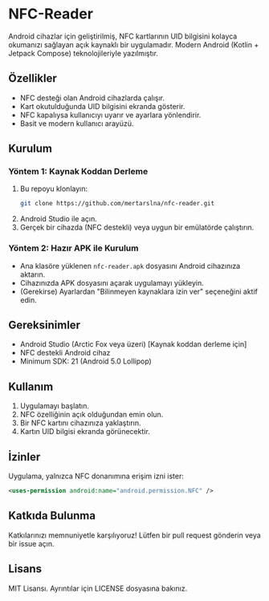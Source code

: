 # NFC-Reader

Android cihazlar için geliştirilmiş, NFC kartlarının UID bilgisini kolayca okumanızı sağlayan açık kaynaklı bir uygulamadır. Modern Android (Kotlin + Jetpack Compose) teknolojileriyle yazılmıştır.

## Özellikler

- NFC desteği olan Android cihazlarda çalışır.
- Kart okutulduğunda UID bilgisini ekranda gösterir.
- NFC kapalıysa kullanıcıyı uyarır ve ayarlara yönlendirir.
- Basit ve modern kullanıcı arayüzü.

## Kurulum

### Yöntem 1: Kaynak Koddan Derleme

1. Bu repoyu klonlayın:
   ```bash
   git clone https://github.com/mertarslna/nfc-reader.git
   ```
2. Android Studio ile açın.
3. Gerçek bir cihazda (NFC destekli) veya uygun bir emülatörde çalıştırın.

### Yöntem 2: Hazır APK ile Kurulum

- Ana klasöre yüklenen `nfc-reader.apk` dosyasını Android cihazınıza aktarın.
- Cihazınızda APK dosyasını açarak uygulamayı yükleyin.
- (Gerekirse) Ayarlardan "Bilinmeyen kaynaklara izin ver" seçeneğini aktif edin.

## Gereksinimler

- Android Studio (Arctic Fox veya üzeri) [Kaynak koddan derleme için]
- NFC destekli Android cihaz
- Minimum SDK: 21 (Android 5.0 Lollipop)

## Kullanım

1. Uygulamayı başlatın.
2. NFC özelliğinin açık olduğundan emin olun.
3. Bir NFC kartını cihazınıza yaklaştırın.
4. Kartın UID bilgisi ekranda görünecektir.

## İzinler

Uygulama, yalnızca NFC donanımına erişim izni ister:
```xml
<uses-permission android:name="android.permission.NFC" />
```

## Katkıda Bulunma

Katkılarınızı memnuniyetle karşılıyoruz! Lütfen bir pull request gönderin veya bir issue açın.

## Lisans

MIT Lisansı. Ayrıntılar için LICENSE dosyasına bakınız.
